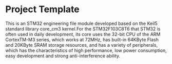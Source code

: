 # Project Template
This is an STM32 engineering file module developed based on the Keil5 standard library core_cm3 kernel.For the STM32F103C8T6 that STM32 is often used in daily development, its core uses the 32-bit CPU of the ARM CortexTM-M3 series, which works at 72MHz, has built-in 64KByte Flash and 20KByte SRAM storage resources, and has a variety of peripherals, which has the characteristics of high performance, low power consumption, easy development and strong anti-interference ability.
